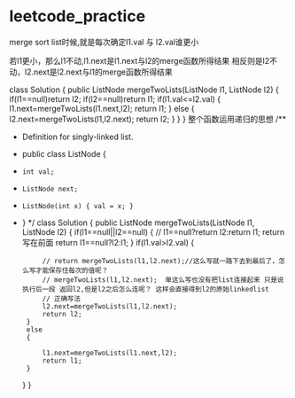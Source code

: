 # leetcode_practice
merge sort list时候,就是每次确定l1.val 与 l2.val谁更小

若l1更小，那么l1不动,l1.next是l1.next与l2的merge函数所得结果
相反则是l2不动，l2.next是l2.next与l1的merge函数所得结果

class Solution {
    public ListNode mergeTwoLists(ListNode l1, ListNode l2) {
        if(l1==null)return l2;
        if(l2==null)return l1;
        if(l1.val<=l2.val)
        {
          l1.next=mergeTwoLists(l1.next,l2);
          return l1;
        }
        else
        {
          l2.next=mergeTwoLists(l1,l2.next);
          return l2;
        }
    }
}
整个函数运用递归的思想
/**
 * Definition for singly-linked list.
 * public class ListNode {
 *     int val;
 *     ListNode next;
 *     ListNode(int x) { val = x; }
 * }
 */
class Solution {
    public ListNode mergeTwoLists(ListNode l1, ListNode l2) {
        if(l1==null||l2==null)
        {
            // l1==null?return l2:return l1;  return写在前面
           return l1==null?l2:l1;
        }
        if(l1.val>l2.val)
        {
            
            // return mergeTwoLists(l1,l2.next);//这么写就一路下去到最后了，怎么写才能保存住每次的值呢？
            // mergeTwoLists(l1,l2.next);  单这么写也没有把list连接起来 只是说执行后一段 返回l2,但是l2之后怎么连呢？ 这样会直接得到l2的原始linkedlist
            // 正确写法
            l2.next=mergeTwoLists(l1,l2.next);
            return l2;
        }
        else
        {
            
            l1.next=mergeTwoLists(l1.next,l2);
            return l1;
        }
    }
}
